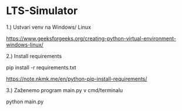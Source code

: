 # LTS-Simulator

1.) Ustvari venv na Windows/ Linux 

https://www.geeksforgeeks.org/creating-python-virtual-environment-windows-linux/

2.) Install requirements

pip install -r requirements.txt

https://note.nkmk.me/en/python-pip-install-requirements/


3.) Zaženemo program main.py v cmd/terminalu

python main.py
